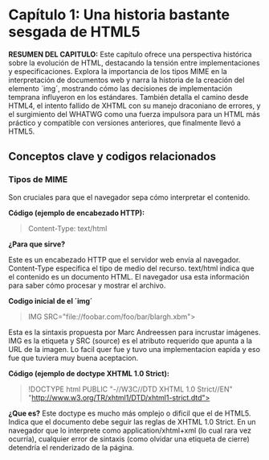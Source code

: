 # Capítulo 1: Una historia bastante sesgada de HTML5
**RESUMEN DEL CAPITULO:** Este capítulo ofrece una perspectiva histórica sobre la evolución de HTML, destacando la tensión entre implementaciones y especificaciones. Explora la importancia de los tipos MIME en la interpretación de documentos web y narra la historia de la creación del elemento ´img´, mostrando cómo las decisiones de implementación temprana influyeron en los estándares. También detalla el camino desde HTML4, el intento fallido de XHTML con su manejo draconiano de errores, y el surgimiento del WHATWG como una fuerza impulsora para un HTML más práctico y compatible con versiones anteriores, que finalmente llevó a HTML5.
## Conceptos clave y codigos relacionados
### Tipos de MIME
 Son cruciales para que el navegador sepa cómo interpretar el contenido.

 **Código (ejemplo de encabezado HTTP):**

>Content-Type: text/html

**¿Para que sirve?**

 Este es un encabezado HTTP que el servidor web envía al navegador. Content-Type especifica el tipo de medio del recurso. text/html indica que el contenido es un documento HTML. El navegador usa esta información para saber cómo procesar y mostrar el archivo.

 **Codigo inicial de el ´img´**

 >IMG SRC="file://foobar.com/foo/bar/blargh.xbm">

Esta es la sintaxis propuesta por Marc Andreessen para incrustar imágenes. IMG es la etiqueta y SRC (source) es el atributo requerido que apunta a la URL de la imagen. Lo facil quer fue y tuvo una implementacion eapida y eso fue que tuviera muy buena aceptacion.

**Código (ejemplo de doctype XHTML 1.0 Strict):**

>!DOCTYPE html
PUBLIC "-//W3C//DTD XHTML 1.0 Strict//EN"
"http://www.w3.org/TR/xhtml1/DTD/xhtml1-strict.dtd">

**¿Que es?**
Este doctype es mucho más omplejo o dificil que el de HTML5. Indica que el documento debe seguir las reglas de XHTML 1.0 Strict. En un navegador que lo interprete como application/xhtml+xml (lo cual rara vez ocurría), cualquier error de sintaxis (como olvidar una etiqueta de cierre) detendría el renderizado de la página.